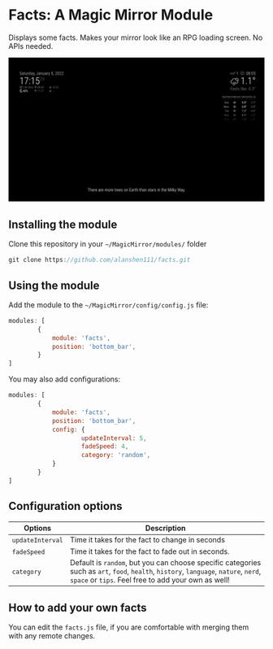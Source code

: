# Facts: A Magic Mirror Module

Displays some facts. Makes your mirror look like an RPG loading screen. No APIs needed. 

![Example](example.png "Example")

## Installing the module
Clone this repository in your `~/MagicMirror/modules/` folder
````javascript
git clone https://github.com/alanshen111/facts.git
````

## Using the module
Add the module to the `~/MagicMirror/config/config.js` file:
````javascript
modules: [
		{
			module: 'facts',
			position: 'bottom_bar',
		}
]
````
You may also add configurations:
````javascript
modules: [
		{
			module: 'facts',
			position: 'bottom_bar',
			config: {
					updateInterval: 5,	
					fadeSpeed: 4,			
					category: 'random',	
			}
		}
]
````

## Configuration options

<table>
	<thead>
		<tr>
			<th>Options</th>
			<th>Description</th>
		</tr>
	</thead>
	<tbody>
		<tr>
			<td><code>updateInterval</code></td>
			<td>Time it takes for the fact to change in seconds</td>
		</tr>
		<tr>
			<td><code>fadeSpeed</code></td>
			<td>Time it takes for the fact to fade out in seconds.</td>
		</tr>
		<tr>
			<td><code>category</code></td>
			<td>Default is <code>random</code>, but you can choose specific categories such as <code>art</code>, <code>food</code>, <code>health</code>, <code>history</code>, <code>language</code>, <code>nature</code>, <code>nerd</code>, <code>space</code> or <code>tips</code>. Feel free to add your own as well! </td>
		</tr>
	</tbody>
</table>

## How to add your own facts
You can edit the `facts.js` file, if you are comfortable with merging them with any remote changes. 
